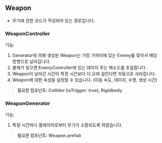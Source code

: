 ## Weapon
- 무기에 관한 코드가 작성되어 있는 경로입니다.
### WeaponController
기능: 
1. Generator에 의해 생성된 Weapon는 가장 가까이에 있는 Enemy를 찾아서 해당 방향으로 날라갑니다.
2. 물체가 닿으면 EnemyController에 있는 데미지 주는 메소드를 호출합니다.
3. Weapon이 날라간 시간이 특정 시간보다 더 오래 걸린다면 자동으로 사라집니다.
4. Weapon에 대한 속성을 설정할 수 있습니다. (이동 속도, 데미지, 수명, 생성 시간)

> **필요한 컴포넌트: Collider (isTrigger: true), Rigidbody**

### WeaponGenerator
기능: 
1. 특정 시간마다 플레이어로부터 무기가 소환되도록 하였습니다.

> **필요한 컴포넌트: Weapon.prefab**
